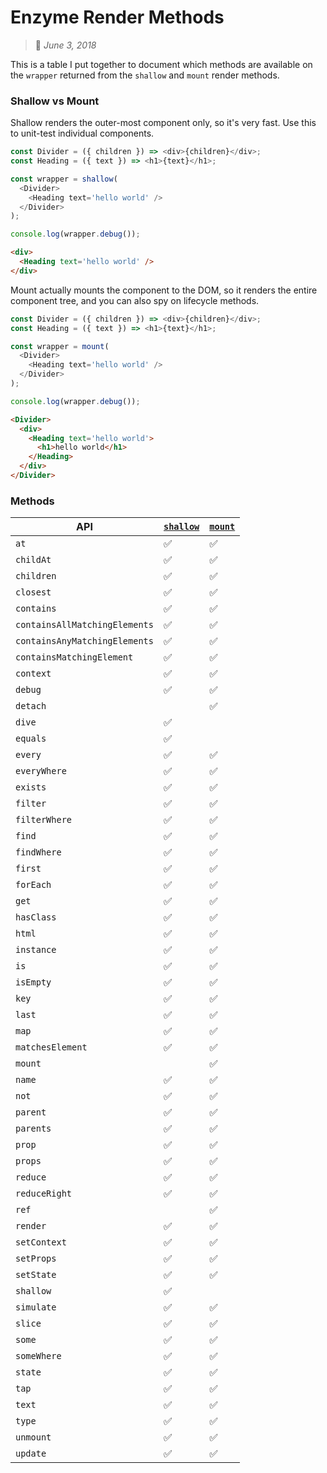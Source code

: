 # Enzyme Render Methods
> :calendar: _June 3, 2018_

This is a table I put together to document which methods are available on the `wrapper` returned
from the `shallow` and `mount` render methods.

### Shallow vs Mount

Shallow renders the outer-most component only, so it's very fast. Use this to unit-test individual
components.

```javascript
const Divider = ({ children }) => <div>{children}</div>;
const Heading = ({ text }) => <h1>{text}</h1>;

const wrapper = shallow(
  <Divider>
    <Heading text='hello world' />
  </Divider>
);

console.log(wrapper.debug());
```

```html
<div>
  <Heading text='hello world' />
</div>
```

Mount actually mounts the component to the DOM, so it renders the entire component tree, and you can
also spy on lifecycle methods.

```javascript
const Divider = ({ children }) => <div>{children}</div>;
const Heading = ({ text }) => <h1>{text}</h1>;

const wrapper = mount(
  <Divider>
    <Heading text='hello world' />
  </Divider>
);

console.log(wrapper.debug());
```

```html
<Divider>
  <div>
    <Heading text='hello world'>
      <h1>hello world</h1>
    </Heading>
  </div>
</Divider>
```

### Methods

| **API**                       | [`shallow`](http://airbnb.io/enzyme/docs/api/shallow.html) | [`mount`](http://airbnb.io/enzyme/docs/api/mount.html) |
|-------------------------------|------------------------------------------------------------|--------------------------------------------------------|
| `at`                          | :white_check_mark:                                         | :white_check_mark:                                     |
| `childAt`                     | :white_check_mark:                                         | :white_check_mark:                                     |
| `children`                    | :white_check_mark:                                         | :white_check_mark:                                     |
| `closest`                     | :white_check_mark:                                         | :white_check_mark:                                     |
| `contains`                    | :white_check_mark:                                         | :white_check_mark:                                     |
| `containsAllMatchingElements` | :white_check_mark:                                         | :white_check_mark:                                     |
| `containsAnyMatchingElements` | :white_check_mark:                                         | :white_check_mark:                                     |
| `containsMatchingElement`     | :white_check_mark:                                         | :white_check_mark:                                     |
| `context`                     | :white_check_mark:                                         | :white_check_mark:                                     |
| `debug`                       | :white_check_mark:                                         | :white_check_mark:                                     |
| `detach`                      |                                                            | :white_check_mark:                                     |
| `dive`                        | :white_check_mark:                                         |                                                        |
| `equals`                      | :white_check_mark:                                         |                                                        |
| `every`                       | :white_check_mark:                                         | :white_check_mark:                                     |
| `everyWhere`                  | :white_check_mark:                                         | :white_check_mark:                                     |
| `exists`                      | :white_check_mark:                                         | :white_check_mark:                                     |
| `filter`                      | :white_check_mark:                                         | :white_check_mark:                                     |
| `filterWhere`                 | :white_check_mark:                                         | :white_check_mark:                                     |
| `find`                        | :white_check_mark:                                         | :white_check_mark:                                     |
| `findWhere`                   | :white_check_mark:                                         | :white_check_mark:                                     |
| `first`                       | :white_check_mark:                                         | :white_check_mark:                                     |
| `forEach`                     | :white_check_mark:                                         | :white_check_mark:                                     |
| `get`                         | :white_check_mark:                                         | :white_check_mark:                                     |
| `hasClass`                    | :white_check_mark:                                         | :white_check_mark:                                     |
| `html`                        | :white_check_mark:                                         | :white_check_mark:                                     |
| `instance`                    | :white_check_mark:                                         | :white_check_mark:                                     |
| `is`                          | :white_check_mark:                                         | :white_check_mark:                                     |
| `isEmpty`                     | :white_check_mark:                                         | :white_check_mark:                                     |
| `key`                         | :white_check_mark:                                         | :white_check_mark:                                     |
| `last`                        | :white_check_mark:                                         | :white_check_mark:                                     |
| `map`                         | :white_check_mark:                                         | :white_check_mark:                                     |
| `matchesElement`              | :white_check_mark:                                         | :white_check_mark:                                     |
| `mount`                       |                                                            | :white_check_mark:                                     |
| `name`                        | :white_check_mark:                                         | :white_check_mark:                                     |
| `not`                         | :white_check_mark:                                         | :white_check_mark:                                     |
| `parent`                      | :white_check_mark:                                         | :white_check_mark:                                     |
| `parents`                     | :white_check_mark:                                         | :white_check_mark:                                     |
| `prop`                        | :white_check_mark:                                         | :white_check_mark:                                     |
| `props`                       | :white_check_mark:                                         | :white_check_mark:                                     |
| `reduce`                      | :white_check_mark:                                         | :white_check_mark:                                     |
| `reduceRight`                 | :white_check_mark:                                         | :white_check_mark:                                     |
| `ref`                         |                                                            | :white_check_mark:                                     |
| `render`                      | :white_check_mark:                                         | :white_check_mark:                                     |
| `setContext`                  | :white_check_mark:                                         | :white_check_mark:                                     |
| `setProps`                    | :white_check_mark:                                         | :white_check_mark:                                     |
| `setState`                    | :white_check_mark:                                         | :white_check_mark:                                     |
| `shallow`                     | :white_check_mark:                                         |                                                        |
| `simulate`                    | :white_check_mark:                                         | :white_check_mark:                                     |
| `slice`                       | :white_check_mark:                                         | :white_check_mark:                                     |
| `some`                        | :white_check_mark:                                         | :white_check_mark:                                     |
| `someWhere`                   | :white_check_mark:                                         | :white_check_mark:                                     |
| `state`                       | :white_check_mark:                                         | :white_check_mark:                                     |
| `tap`                         | :white_check_mark:                                         | :white_check_mark:                                     |
| `text`                        | :white_check_mark:                                         | :white_check_mark:                                     |
| `type`                        | :white_check_mark:                                         | :white_check_mark:                                     |
| `unmount`                     | :white_check_mark:                                         | :white_check_mark:                                     |
| `update`                      | :white_check_mark:                                         | :white_check_mark:                                     |
